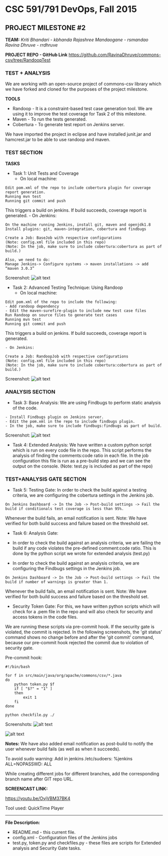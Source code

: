# CSC 591/791 DevOps, Fall 2015

## PROJECT MILESTONE #2

**TEAM:** 
*Kriti Bhandari - kbhanda*
*Rajashree Mandaogane - rsmandao*
*Ravina Dhruve - rrdhruve*

**PROJECT REPO - GitHub Link**
https://github.com/RavinaDhruve/commons-csv/tree/RandoopTest

### TEST + ANALYSIS
We are working with an open-source project of commons-csv library
which we have forked and cloned for the purposes of the project milestone.

**TOOLS**
+ Randoop - It is a constraint-based test case generation tool. We are using it to improve the test coverage for Task 2 of this milestone.
+ Maven - To run the tests generated.
+ Cobertura - To generate test report on Jenkins server.

We have imported the project in eclipse and have installed junit.jar and
hamcrest.jar to be able to use randoop and maven.

### TEST SECTION
**TASKS**

+ Task 1: Unit Tests and Coverage
    - On local machine:
```
Edit pom.xml of the repo to include cobertura plugin for coverage report generation.
Running mvn test 
Running git commit and push
```

This triggers a build on jenkins. If build succeeds, coverage report is generated.
    - On Jenkins:
```
On the machine running Jenkins, install git, maven and openjdk1.8
Install plugins: git, maven-integration, cobertura and findbugs

Create a Job: BaseJob with respective configurations
(Note: config.xml file included in this repo)
(Note: In the job, make sure to include cobertura:cobertura as part of build.)

Also, we need to do:
Manage Jenkins-> Configure systems -> maven installations -> add “maven 3.0.3”
```

Screenshot:
![alt text](/screenshots/Base_graph.png "base")


+ Task 2: Advanced Testing Technique: Using Randoop
    - On local machine:
```
Edit pom.xml of the repo to include the following: 
- Add randoop dependency
- Edit the maven-surefire-plugin to include new test case files
Run Randoop on source files to generate test cases
Running mvn test 
Running git commit and push
```
This triggers a build on jenkins. If build succeeds, coverage report is generated.

    - On Jenkins:
```
Create a Job: RandoopJob with respective configurations
(Note: config.xml file included in this repo)
(Note: In the job, make sure to include cobertura:cobertura as part of build.)
```

Screenshot:
![alt text](/screenshots/Randoop_graph.png "randoop")


### ANALYSIS SECTION
+ Task 3: Base Analysis:
We are using Findbugs to perform static analysis of the code.
```
- Install Findbugs plugin on Jenkins server.
- Edit the pom.xml in the repo to include findbugs plugin.
- In the job, make sure to include findbugs:findbugs as part of build.
```

Screenshot:
![alt text](./screenshots/findbugs.png "findbugs")


+ Task 4: Extended Analysis:
We have written a custom python script which is run on every code file in the repo. This script performs the analysis of finding the comments:code ratio in each file.
In the job configuration this file is run as a pre-build step and we can see the output on the console.
(Note: test.py is included as part of the repo)


### TEST+ANALYSIS GATE SECTION
+ Task 5: Testing Gate:
In order to check the build against a testing criteria, we are configuring the cobertura settings in the Jenkins job.
```
On Jenkins Dashboard -> In the Job -> Post-build settings -> Fail the build if conditionals test coverage is less than 95%.
```
Whenever the build fails, an email notification is sent.
Note: We have verified for both build success and failure based on the threshold set.


+ Task 6: Analysis Gate:
- In order to check the build against an analysis criteria, we are failing the build if any code violates the pre-defined comment:code ratio.
This is done by the python script we wrote for extended analysis (test.py)

- In order to check the build against an analysis criteria, we are configuring the Findbugs settings in the Jenkins job.
```
On Jenkins Dashboard -> In the Job -> Post-build settings -> Fail the build if number of warnings is greater than 1.
```
Whenever the build fails, an email notification is sent.
Note: We have verified for both build success and failure based on the threshold set.



+ Security Token Gate:
For this, we have written python scripts which will check for a .pem file in the repo and will also check for security and access tokens in the code files.

We are running these scripts via pre-commit hook. If the security gate is violated, the commit is rejected.
In the following screenshots, the 'git status' command shows no change before and after the 'git commit' command, because our pre-commit hook rejected the commit due to violation of security gate.

Pre-commit hook:
```
#!/bin/bash

for f in src/main/java/org/apache/commons/csv/*.java
do 
    python token.py $f
    if [ "$?" = "1" ]
    then
        exit 1
    fi
done

python checkfile.py ./
```

Screenshots:
![alt text](./screenshots/security_gate1.png "sec1")

![alt text](./screenshots/security_gate2.png "sec2")

**Notes:**
We have also added email notification as post-build to notify the user whenever build fails (as well as when it succeeds).

To avoid sudo warning: Add in jenkins /etc/sudoers: 
%jenkins ALL=NOPASSWD: ALL

While creating different jobs for different branches, add the corresponding branch name
after GIT repo URL.


**SCREENCAST LINK:**

https://youtu.be/OvjVBM37BK4

Tool used: QuickTime Player
___


**File Description:**

+ README.md - this current file.
+ config.xml - Configuration files of the Jenkins jobs
+ test.py, token.py and checkfiles.py - these files are scripts for Extended analysis and Security Gate tasks.
